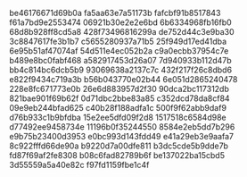 be46176671d69b0a
fa5aa63e7a51173b
fafcbf91b8517843
f61a7bd9e2553474
06921b30e2e2e6bd
6b6334968fb16fb0
68d8b928ff8cd5a8
428f73496816299a
de752d44c3e9ba30
3c8847617fe3b1b7
c5655280937a71b5
25f949d17ed41dba
6e95b51af47074af
54d511e4ec052b2a
c9a0ecbb37954c7e
b489e8bc0fabf468
a582917453d26a07
7d940933b112d47b
bb4c814bc6dcb5b9
93069638a2137c7c
432f217f26c8dbd6
e822f9434c719a3b
b56b043770e02b44
6e051d2865240478
228e8fc671773e0b
26e6d883957d2f30
90dca2bc117312db
821bae901f69b62f
0d71dbc2bbe83a85
c352dcd78da8cf84
09e9eb244bfad625
c40b28f188adfa1c
500f9f62abb9daf9
d76b933c1b9bfdba
15e2ee5dfd09f2d8
1517518c6584d98e
d77492ee9458734e
11196b0f35244550
8584e2eb5dd7b296
e9b75b23400d3953
e0bc993d143fdd49
e41a29eb3e9aafa7
8c922fffd66de90a
b9220d7a00dfe811
b3dc5cde5b9dde7b
fd87f69af2fe8308
b08c6fad82789b6f
be137022ba15cbd5
3d55559a5a40e82c
f97fd1159fbe1c4f
